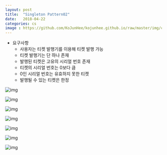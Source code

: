 ```yaml
---
layout: post
title:  "Singleton Pattern02"
date:   2018-04-22
categories: cs
image : https://github.com/KoJunHee/kojunhee.github.io/raw/master/img/cs_img.jpg
---
```


- 요구사항
  - 사용자는 티켓 발행기를 이용해 티켓 발행 가능 
  - 티켓 발행기는 단 하나 존재
  - 발행된 티켓은 고유의 시리얼 번호 존재
  - 티켓의 시리얼 번호는 0보다 큼
  - 0인 시리얼 번호는 유효하지 못한 티켓
  - 발행될 수 있는 티켓은 한정

![img](https://github.com/KoJunHee/kojunhee.github.io/raw/master/img/tm09.png)

![img](https://github.com/KoJunHee/kojunhee.github.io/raw/master/img/tm01.png)

![img](https://github.com/KoJunHee/kojunhee.github.io/raw/master/img/tm02.png)

![img](https://github.com/KoJunHee/kojunhee.github.io/raw/master/img/tm03.png)

![img](https://github.com/KoJunHee/kojunhee.github.io/raw/master/img/tm04.png)

![img](https://github.com/KoJunHee/kojunhee.github.io/raw/master/img/tm05.png)

![img](https://github.com/KoJunHee/kojunhee.github.io/raw/master/img/tm06.png)






